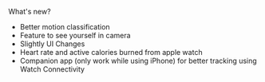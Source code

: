 What's new?
- Better motion classification
- Feature to see yourself in camera
- Slightly UI Changes
- Heart rate and active calories burned from apple watch
- Companion app (only work while using iPhone) for better tracking using Watch Connectivity
